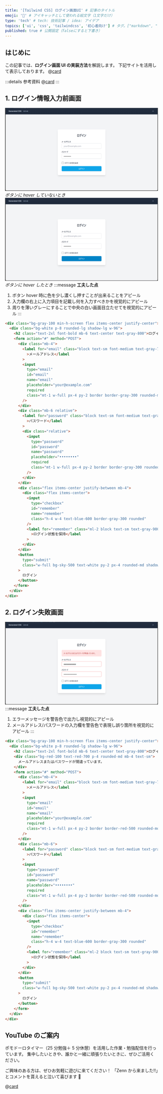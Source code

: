 ```yaml
---
title: '[Tailwind CSS] ログイン画面UI' # 記事のタイトル
emoji: '🍃' # アイキャッチとして使われる絵文字（1文字だけ）
type: 'tech' # tech: 技術記事 / idea: アイデア
topics: ['ui', 'css', 'tailwindcss', '初心者向け'] # タグ。["markdown", "rust", "aws"]のように指定する
published: true # 公開設定（falseにすると下書き）
---
```


## はじめに

この記事では、**ログイン画面 UI の実装方法**を解説します。
下記サイトを活用して表示しております。
@[card](https://play.tailwindcss.com/)

:::details 参考資料
@[card](https://gihyo.jp/book/2024/978-4-297-13943-8)
:::

## 1. ログイン情報入力前画面

![enter-before](/images/articles/tailwind-css-login-ui/enter-before.png)
_ボタンに hover していないとき_
![hover](/images/articles/tailwind-css-login-ui/hover.png)
_ボタンに hover したとき_
:::message
**工夫した点**

1. ボタン hover 時に色を少し濃くし押すことが出来ることをアピール
2. 入力欄の右上に入力項目を記載し何を入力すべきかを視覚的にアピール
3. 周りを薄いグレーにすることで中央の白い画面目立たせてを視覚的にアピール
   :::

```html
<div class="bg-gray-100 min-h-screen flex items-center justify-center">
  <div class="bg-white p-8 rounded-lg shadow-lg w-96">
    <h2 class="text-2xl font-bold mb-6 text-center text-gray-800">ログイン</h2>
    <form action="#" method="POST">
      <div class="mb-4">
        <label for="email" class="block text-sm font-medium text-gray-700"
          >メールアドレス</label
        >
        <input
          type="email"
          id="email"
          name="email"
          placeholder="your@example.com"
          required
          class="mt-1 w-full px-4 py-2 border border-gray-300 rounded-md shadow-sm"
        />
      </div>
      <div class="mb-6 relative">
        <label for="password" class="block text-sm font-medium text-gray-700"
          >パスワード</label
        >
        <div class="relative">
          <input
            type="password"
            id="password"
            name="password"
            placeholder="••••••••"
            required
            class="mt-1 w-full px-4 py-2 border border-gray-300 rounded-md shadow-sm"
          />
        </div>
      </div>
      <div class="flex items-center justify-between mb-4">
        <div class="flex items-center">
          <input
            type="checkbox"
            id="remember"
            name="remember"
            class="h-4 w-4 text-blue-600 border-gray-300 rounded"
          />
          <label for="remember" class="ml-2 block text-sm text-gray-900"
            >ログイン状態を保持</label
          >
        </div>
      </div>
      <button
        type="submit"
        class="w-full bg-sky-500 text-white py-2 px-4 rounded-md shadow hover:bg-sky-600"
      >
        ログイン
      </button>
    </form>
  </div>
</div>
```

## 2. ログイン失敗画面

![error-message](/images/articles/tailwind-css-login-ui/error-message.png)
:::message
**工夫した点**

1. エラーメッセージを警告色で出力し視覚的にアピール
2. メールアドレス/パスワードの入力欄を警告色で表現し誤り箇所を視覚的にアピール
   :::

```html
<div class="bg-gray-100 min-h-screen flex items-center justify-center">
  <div class="bg-white p-8 rounded-lg shadow-lg w-96">
    <h2 class="text-2xl font-bold mb-6 text-center text-gray-800">ログイン</h2>
    <div class="bg-red-100 text-red-700 p-4 rounded-md mb-4 text-sm">
      メールアドレスまたはパスワードが間違っています。
    </div>
    <form action="#" method="POST">
      <div class="mb-4">
        <label for="email" class="block text-sm font-medium text-gray-700"
          >メールアドレス</label
        >
        <input
          type="email"
          id="email"
          name="email"
          placeholder="your@example.com"
          required
          class="mt-1 w-full px-4 py-2 border border-red-500 rounded-md shadow-sm"
        />
      </div>
      <div class="mb-6">
        <label for="password" class="block text-sm font-medium text-gray-700"
          >パスワード</label
        >
        <input
          type="password"
          id="password"
          name="password"
          placeholder="••••••••"
          required
          class="mt-1 w-full px-4 py-2 border border-red-500 rounded-md shadow-sm"
        />
      </div>
      <div class="flex items-center justify-between mb-4">
        <div class="flex items-center">
          <input
            type="checkbox"
            id="remember"
            name="remember"
            class="h-4 w-4 text-blue-600 border-gray-300 rounded"
          />
          <label for="remember" class="ml-2 block text-sm text-gray-900"
            >ログイン状態を保持</label
          >
        </div>
      </div>
      <button
        type="submit"
        class="w-full bg-sky-500 text-white py-2 px-4 rounded-md shadow hover:bg-sky-600"
      >
        ログイン
      </button>
    </form>
  </div>
</div>
```

## YouTube のご案内

ポモドーロタイマー（25 分勉強＋ 5 分休憩）を活用した作業・勉強配信を行っています。
集中したいときや、誰かと一緒に頑張りたいときに、ぜひご活用ください。

ご興味のある方は、ぜひお気軽に遊びに来てください！
「Zenn から来ました!!」とコメントを貰えると泣いて喜びます 🤣

@[card](https://www.youtube.com/@aew2sbee)

